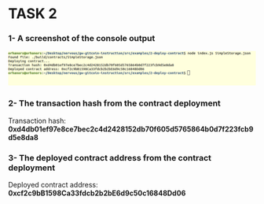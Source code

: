 # TASK 2 

### 1- A screenshot of the console output

<img src="https://github.com/orhanors/nervos-hackhaton/blob/master/task2/deploy-contract.png" />

### 2- The transaction hash from the contract deployment

Transaction hash: <strong> 0xd4db01ef97e8ce7bec2c4d2428152db70f605d5765864b0d7f223fcb9d5e8da8 </strong>

### 3- The deployed contract address from the contract deployment

Deployed contract address: <strong> 0xcf2c9bB1598Ca33fdcb2b2bE6d9c50c16848Dd06 </strong>
